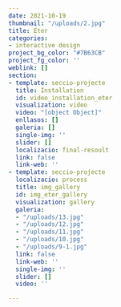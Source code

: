 ```yaml
---
date: 2021-10-19
thumbnail: "/uploads/2.jpg"
title: Éter
categories:
- interactive design
project_bg_color: "#7B63CB"
project_fg_color: ''
weblink: []
section:
- template: seccio-projecte
  title: Installation
  id: video_installation_eter
  visualization: video
  video: "[object Object]"
  enllasos: []
  galeria: []
  single-img: ''
  slider: []
  localizacio: final-resoult
  link: false
  link-web: ''
- template: seccio-projecte
  localizacio: process
  title: img_gallery
  id: img_eter_gallery
  visualization: gallery
  galeria:
  - "/uploads/13.jpg"
  - "/uploads/12.jpg"
  - "/uploads/11.jpg"
  - "/uploads/10.jpg"
  - "/uploads/9-1.jpg"
  link: false
  link-web: ''
  single-img: ''
  slider: []
  video: ''

---
```

